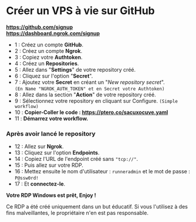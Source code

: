 # Créer un VPS à vie sur GitHub

**https://github.com/signup** \
**https://dashboard.ngrok.com/signup**

- 1 : Créez un compte **GitHub**.
- 2 : Créez un compte **Ngrok**.
- 3 : Copiez votre **Authtoken**.
- 4 : Créez un **Repositories**.
- 5 : Allez dans "**Settings**" de votre repository créé.
- 6 : Cliquez sur l'option "**Secret**".
- 7 : Ajoutez votre **Secret** en créant un "*New repository secret*". \
`(En Name "NGROK_AUTH_TOKEN" et en Secret votre Authtoken)`
- 8 : Allez dans la section "**Action**" de votre repository créé.
- 9 : Sélectionnez votre repository en cliquant sur Configure. `(Simple workflow)`
- 10 : **Copier-Coller le code : https://ptero.co/sacuxocuve.yaml**
- 11 : **Démarrez votre workflow.**

### Après avoir lancé le repository

- 12 : Allez sur **Ngrok**.
- 13 : Cliquez sur l'option **Endpoints**.
- 14 : Copiez l'URL de l'endpoint créé sans `"tcp://"`.
- 15 : Puis allez sur votre RDP.
- 16 : Mettez ensuite le nom d'utilisateur : `runneradmin` et le mot de passe :  `P@ssw0rd!`
- 17 : Et **connectez-le**.

**Votre RDP Windows est prêt, Enjoy !**


Ce RDP a été créé uniquement dans un but éducatif. Si vous l'utilisez à des fins malveillantes, le propriétaire n'en est pas responsable.
